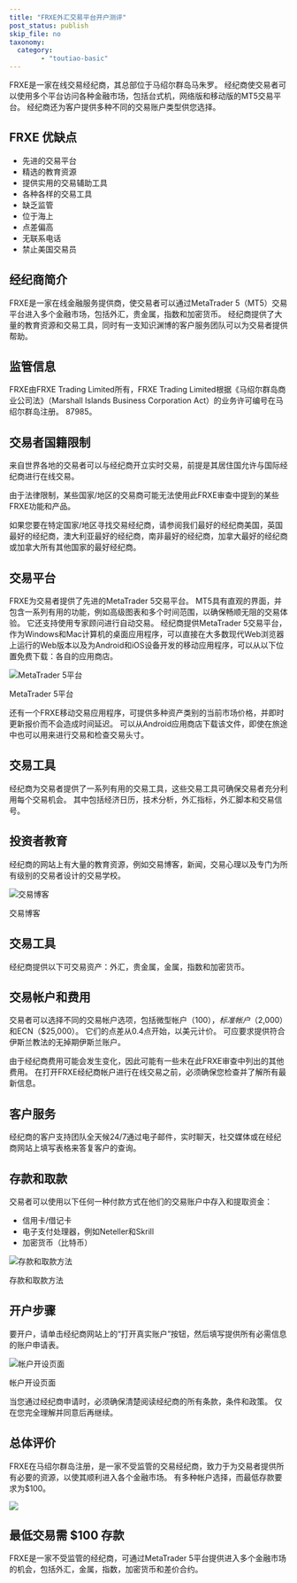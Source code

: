 ```yaml
---
title: "FRXE外汇交易平台开户测评"
post_status: publish
skip_file: no
taxonomy:
  category:
        - "toutiao-basic"
---
```


FRXE是一家在线交易经纪商，其总部位于马绍尔群岛马朱罗。 经纪商使交易者可以使用多个平台访问各种金融市场，包括台式机，网络版和移动版的MT5交易平台。 经纪商还为客户提供多种不同的交易账户类型供您选择。

## FRXE 优缺点

- 先进的交易平台
- 精选的教育资源
- 提供实用的交易辅助工具
- 各种各样的交易工具
- 缺乏监管
- 位于海上
- 点差偏高
- 无联系电话
- 禁止美国交易员

## 经纪商简介

FRXE是一家在线金融服务提供商，使交易者可以通过MetaTrader 5（MT5）交易平台进入多个金融市场，包括外汇，贵金属，指数和加密货币。 经纪商提供了大量的教育资源和交易工具，同时有一支知识渊博的客户服务团队可以为交易者提供帮助。

## 监管信息

FRXE由FRXE Trading Limited所有，FRXE Trading Limited根据《马绍尔群岛商业公司法》（Marshall Islands Business Corporation Act）的业务许可编号在马绍尔群岛注册。 87985。

## 交易者国籍限制

来自世界各地的交易者可以与经纪商开立实时交易，前提是其居住国允许与国际经纪商进行在线交易。

由于法律限制，某些国家/地区的交易商可能无法使用此FRXE审查中提到的某些FRXE功能和产品。

如果您要在特定国家/地区寻找交易经纪商，请参阅我们最好的经纪商美国，英国最好的经纪商，澳大利亚最好的经纪商，南非最好的经纪商，加拿大最好的经纪商或加拿大所有其他国家的最好经纪商。

## 交易平台

FRXE为交易者提供了先进的MetaTrader 5交易平台。 MT5具有直观的界面，并包含一系列有用的功能，例如高级图表和多个时间范围，以确保畅顺无阻的交易体验。 它还支持使用专家顾问进行自动交易。 经纪商提供MetaTrader 5交易平台，作为Windows和Mac计算机的桌面应用程序，可以直接在大多数现代Web浏览器上运行的Web版本以及为Android和iOS设备开发的移动应用程序，可以从以下位置免费下载：各自的应用商店。

![MetaTrader 5平台](https://cdn.fendou.la/funstoutiao/2020/11/FRXE-Review-MetaTrader-5-Platforms.jpg "MetaTrader 5平台")

MetaTrader 5平台

还有一个FRXE移动交易应用程序，可提供多种资产类别的当前市场价格，并即时更新报价而不会造成时间延迟。 可以从Android应用商店下载该文件，即使在旅途中也可以用来进行交易和检查交易头寸。

## 交易工具

经纪商为交易者提供了一系列有用的交易工具，这些交易工具可确保交易者充分利用每个交易机会。 其中包括经济日历，技术分析，外汇指标，外汇脚本和交易信号。

## 投资者教育

经纪商的网站上有大量的教育资源，例如交易博客，新闻，交易心理以及专门为所有级别的交易者设计的交易学校。

![交易博客](https://cdn.fendou.la/funstoutiao/2020/11/FRXE-Review-Trading-Blogs.png "交易博客")

交易博客

## 交易工具

经纪商提供以下可交易资产：外汇，贵金属，金属，指数和加密货币。

## 交易帐户和费用

交易者可以选择不同的交易帐户选项，包括微型帐户（$100），标准帐户（$2,000）和ECN（$25,000）。 它们的点差从0.4点开始，以美元计价。 可应要求提供符合伊斯兰教法的无掉期伊斯兰账户。

由于经纪商费用可能会发生变化，因此可能有一些未在此FRXE审查中列出的其他费用。 在打开FRXE经纪商帐户进行在线交易之前，必须确保您检查并了解所有最新信息。

## 客户服务

经纪商的客户支持团队全天候24/7通过电子邮件，实时聊天，社交媒体或在经纪商网站上填写表格来答复客户的查询。

## 存款和取款

交易者可以使用以下任何一种付款方式在他们的交易账户中存入和提取资金：

- 信用卡/借记卡
- 电子支付处理器，例如Neteller和Skrill
- 加密货币（比特币）

![存款和取款方法](https://cdn.fendou.la/funstoutiao/2020/11/FRXE-Review-Deposit-and-Withdrawal-Methods-.jpg "存款和取款方法")

存款和取款方法

## 开户步骤

要开户，请单击经纪商网站上的“打开真实账户”按钮，然后填写提供所有必需信息的账户申请表。

![帐户开设页面](https://cdn.fendou.la/funstoutiao/2020/11/FRXE-Review-Account-Opening-Page.jpg "帐户开设页面")

帐户开设页面

当您通过经纪商申请时，必须确保清楚阅读经纪商的所有条款，条件和政策。 仅在您完全理解并同意后再继续。

## 总体评价

FRXE在马绍尔群岛注册，是一家不受监管的交易经纪商，致力于为交易者提供所有必要的资源，以使其顺利进入各个金融市场。 有多种帐户选择，而最低存款要求为$100。

![](https://cdn.fendou.la/funstoutiao/2020/11/Frxe-Logo.png)

## 最低交易需 $100 存款

FRXE是一家不受监管的经纪商，可通过MetaTrader 5平台提供进入多个金融市场的机会，包括外汇，金属，指数，加密货币和差价合约。
